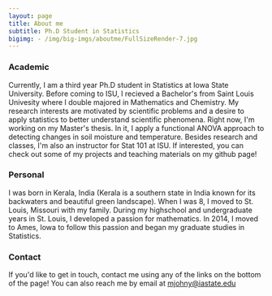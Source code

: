 ```yaml
---
layout: page
title: About me
subtitle: Ph.D Student in Statistics 
bigimg: - /img/big-imgs/aboutme/FullSizeRender-7.jpg
---
```


### Academic 

Currently, I am a third year Ph.D student in Statistics at Iowa State University. Before coming to ISU, I recieved a Bachelor's from Saint Louis Univesity where I double majored in Mathematics and Chemistry. My research interests are motivated by scientific problems and a desire to apply statistics to better understand scientific phenomena. Right now, I'm working on my Master's thesis. In it, I apply a functional ANOVA approach to detecting changes in soil moisture and temperature. Besides research and classes, I'm also an instructor for Stat 101 at ISU. If interested, you can check out some of my projects and teaching materials on my github page!  

### Personal

I was born in Kerala, India (Kerala is a southern state in India known for its backwaters and beautiful green landscape). When I was 8, I moved to St. Louis, Missouri with my family. During my highschool and undergraduate years in St. Louis, I developed a passion for mathematics. In 2014, I moved to Ames, Iowa to follow this passion and began my graduate studies in Statistics. 

### Contact 

If you'd like to get in touch, contact me using any of the links on the bottom of the page! You can also reach me by email at mjohny@iastate.edu


